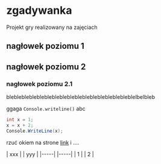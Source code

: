 # zgadywanka
Projekt gry realizowany na zajęciach

## nagłowek poziomu 1

## nagłowek poziomu 2

### nagłowek poziomu 2.1

blebleblebleblebleblebleblebleblebleblebleblebleblelbelbleb

ggaga `Console.writeline()` abc

```csharp
int x = 1;
x = x + 2;
Console.WriteLine(x);
```


rzuć okiem na strone [link](https://e.wsei.edu.pl/course/view.php?id=551) i ....


| xxx | | yyy |
|-----| |-----|
|  1  | |  2  |
